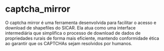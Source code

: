 # captcha_mirror
O captcha mirror é uma ferramenta desenvolvida para facilitar o acesso e download de shapefiles do SICAR. Ela atua como uma interface intermediária que simplifica o processo de download de dados de propriedades rurais de forma mais eficiente, mantendo conformidade ética ao garantir que os CAPTCHAs sejam resolvidos por humanos. 
